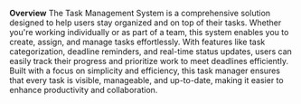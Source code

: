 **Overview** 
  The Task Management System is a comprehensive solution designed to help users stay organized and on top of their tasks. 
  Whether you're working individually or as part of a team, this system enables you to create, assign, and manage tasks effortlessly.
  With features like task categorization, deadline reminders, and real-time status updates, users can easily track their progress and prioritize 
  work to meet deadlines efficiently.
  Built with a focus on simplicity and efficiency, this task manager ensures that every task is visible, manageable, and up-to-date, making it 
  easier to enhance productivity and collaboration.
